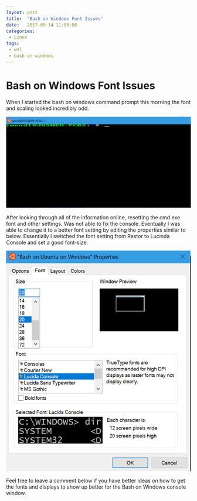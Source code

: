 ```yaml
---
layout: post
title:  "Bash on Windows Font Issues"
date:   2017-09-14 11:06:00
categories:
 - Linux
tags:
 - wsl
 - bash on windows
---
```

# Bash on Windows Font Issues

When I started the bash on windows command prompt this morning the font and scaling looked incredibly odd.

![Bash on Winndows Bad Font](/images/BashOnWindowsBadFontSetting.png)

After looking through all of the information online, resetting the cmd.exe font and other settings. Was not able to fix the console. Eventually I was able to change it to a better font setting by editing the properties similar to below. Essentially I switched the font setting from Rastor to Lucinda Console and set a good font-size.

![Bash on Winndows Good Font](/images/BashOnWindowsFontSettings.png)

Feel free to leave a comment below if you have better ideas on how to get the fonts and displays to show up better for the Bash on Windows console window.
